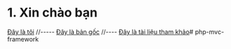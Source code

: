 # 1. Xin chào bạn

[Đây là tôi](https://github.com/hoangtuyen2004)
//-----
[Đây là bản gốc](https://github.com/belgacemkh/php-mvc-framework)
//----
[Đây là tài liệu tham khảo](https://reintech.io/blog/building-php-mvc-framework-from-scratch)#   p h p - m v c - f r a m e w o r k  
 
